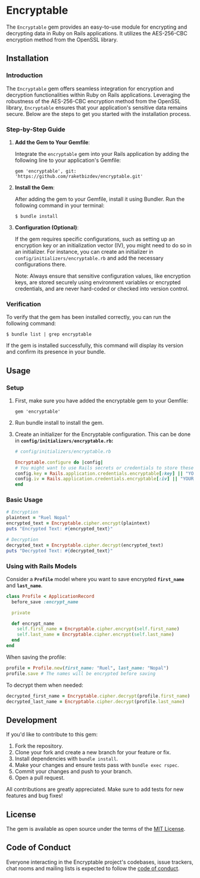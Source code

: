 # Encryptable

The `Encryptable` gem provides an easy-to-use module for encrypting and decrypting data in Ruby on Rails applications. It utilizes the AES-256-CBC encryption method from the OpenSSL library.

## Installation

### Introduction

The `Encryptable` gem offers seamless integration for encryption and decryption functionalities within Ruby on Rails applications. Leveraging the robustness of the AES-256-CBC encryption method from the OpenSSL library, `Encryptable` ensures that your application's sensitive data remains secure. Below are the steps to get you started with the installation process.

### Step-by-Step Guide

1. **Add the Gem to Your Gemfile**:

   Integrate the `encryptable` gem into your Rails application by adding the following line to your application's Gemfile:

   ```
   gem 'encryptable', git: 'https://github.com/raketbizdev/encryptable.git'
   ```

2. **Install the Gem**:

   After adding the gem to your Gemfile, install it using Bundler. Run the following command in your terminal:

   ```
   $ bundle install
   ```

3. **Configuration (Optional)**:

   If the gem requires specific configurations, such as setting up an encryption key or an initialization vector (IV), you might need to do so in an initializer. For instance, you can create an initializer in `config/initializers/encryptable.rb` and add the necessary configurations there.

   Note: Always ensure that sensitive configuration values, like encryption keys, are stored securely using environment variables or encrypted credentials, and are never hard-coded or checked into version control.

### Verification

To verify that the gem has been installed correctly, you can run the following command:

```
$ bundle list | grep encryptable
```

If the gem is installed successfully, this command will display its version and confirm its presence in your bundle.

## Usage

### Setup

1. First, make sure you have added the encryptable gem to your Gemfile:

   ```
   gem 'encryptable'
   ```

2. Run bundle install to install the gem.

3. Create an initializer for the Encryptable configuration. This can be done in **`config/initializers/encryptable.rb`:**

   ```ruby
   # config/initializers/encryptable.rb

   Encryptable.configure do |config|
   # You might want to use Rails secrets or credentials to store these values
   config.key = Rails.application.credentials.encryptable[:key] || "YOUR_DEFAULT_KEY"
   config.iv = Rails.application.credentials.encryptable[:iv] || "YOUR_DEFAULT_IV"
   end
   ```

### Basic Usage

```ruby
# Encryption
plaintext = "Ruel Nopal"
encrypted_text = Encryptable.cipher.encrypt(plaintext)
puts "Encrypted Text: #{encrypted_text}"

# Decryption
decrypted_text = Encryptable.cipher.decrypt(encrypted_text)
puts "Decrypted Text: #{decrypted_text}"

```

### Using with Rails Models

Consider a **`Profile`** model where you want to save encrypted **`first_name`** and **`last_name`**.

```ruby
class Profile < ApplicationRecord
  before_save :encrypt_name

  private

  def encrypt_name
    self.first_name = Encryptable.cipher.encrypt(self.first_name)
    self.last_name = Encryptable.cipher.encrypt(self.last_name)
  end
end
```

When saving the profile:

```ruby
profile = Profile.new(first_name: "Ruel", last_name: "Nopal")
profile.save # The names will be encrypted before saving
```

To decrypt them when needed:

```ruby
decrypted_first_name = Encryptable.cipher.decrypt(profile.first_name)
decrypted_last_name = Encryptable.cipher.decrypt(profile.last_name)
```

## Development

If you'd like to contribute to this gem:

1. Fork the repository.
2. Clone your fork and create a new branch for your feature or fix.
3. Install dependencies with `bundle install`.
4. Make your changes and ensure tests pass with `bundle exec rspec`.
5. Commit your changes and push to your branch.
6. Open a pull request.

All contributions are greatly appreciated. Make sure to add tests for new features and bug fixes!

## License

The gem is available as open source under the terms of the [MIT License](https://opensource.org/licenses/MIT).

## Code of Conduct

Everyone interacting in the Encryptable project's codebases, issue trackers, chat rooms and mailing lists is expected to follow the [code of conduct](https://github.com/raketbizdev/encryptable/blob/main/CODE_OF_CONDUCT.md).
